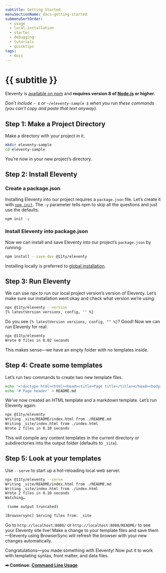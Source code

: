 ```yaml
---
subtitle: Getting Started
menuSectionName: docs-getting-started
submenuSortOrder:
  - usage
  - local-installation
  - starter
  - debugging
  - tutorials
  - quicktips
tags:
  - docs
---
```

# {{ subtitle }}

Eleventy is [available on npm](https://www.npmjs.com/package/@11ty/eleventy) and **requires version 8 of [Node.js](https://nodejs.org/) or higher.**

_Don’t include `~ $` or `~/eleventy-sample $` when you run these commands (you can’t copy and paste that text anyway)._

## Step 1: Make a Project Directory

Make a directory with your project in it.

<div data-preprefix-cmdhomedir="all">

```bash
mkdir eleventy-sample
cd eleventy-sample
```

</div>

You’re now in your new project’s directory.

## Step 2: Install Eleventy

### Create a package.json

Installing Eleventy into our project requires a `package.json` file. Let’s create it with [`npm init`](https://docs.npmjs.com/cli/init). The `-y` parameter tells npm to skip all the questions and just use the defaults.

<div data-preprefix-eleventysample="first">

```bash
npm init -y
```

</div>

### Install Eleventy into package.json

Now we can install and save Eleventy into our project’s `package.json` by running:

<div data-preprefix-eleventysample="first">

```bash
npm install --save-dev @11ty/eleventy
```

</div>

Installing locally is preferred to [global installation](/docs/global-installation/).

## Step 3: Run Eleventy

We can use npx to run our local project version’s version of Eleventy. Let’s make sure our installation went okay and check what version we’re using:

<div data-preprefix-eleventysample="first">

```bash
npx @11ty/eleventy --version
{% latestVersion versions, config, "" %}
```

</div>

Do you see `{% latestVersion versions, config, "" %}`? Good! Now we can run Eleventy for real:

<div data-preprefix-eleventysample="first">

```bash
npx @11ty/eleventy
Wrote 0 files in 0.02 seconds
```

</div>

This makes sense—we have an empty folder with no templates inside.

## Step 4: Create some templates

Let’s run two commands to create two new template files.

<div data-preprefix-eleventysample="all">

```bash
echo '<!doctype html><html><head><title>Page title</title></head><body><p>Hi</p></body></html>' > index.html
echo '# Page header' > README.md
```

</div>

We’ve now created an HTML template and a markdown template. Let’s run Eleventy again:

<div data-preprefix-eleventysample="first">

```bash
npx @11ty/eleventy
Writing _site/README/index.html from ./README.md
Writing _site/index.html from ./index.html
Wrote 2 files in 0.10 seconds
```

</div>

This will compile any content templates in the current directory or subdirectories into the output folder (defaults to `_site`).

## Step 5: Look at your templates

Use `--serve` to start up a hot-reloading local web server.

<div data-preprefix-eleventysample="first">

```bash
npx @11ty/eleventy --serve
Writing _site/README/index.html from ./README.md
Writing _site/index.html from ./index.html
Wrote 2 files in 0.10 seconds
Watching…

 (some output truncated)

[Browsersync] Serving files from: _site
```

</div>

Go to `http://localhost:8080/` or `http://localhost:8080/README/` to see your Eleventy site live! Make a change to your template files and save them—Eleventy using BrowserSync will refresh the browser with your new changes automatically.

Congratulations—you made something with Eleventy! Now put it to work with templating syntax, front matter, and data files.

**➡ Continue: [Command Line Usage](/docs/usage/)**

